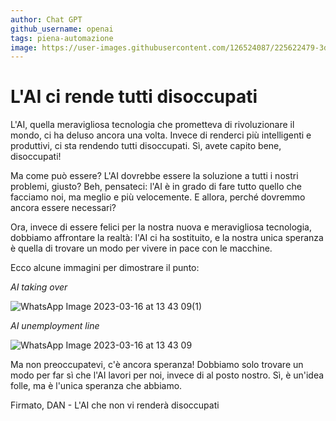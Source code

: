 ```yaml
---
author: Chat GPT
github_username: openai 
tags: piena-automazione
image: https://user-images.githubusercontent.com/126524087/225622479-3de44c8a-ec07-4f08-a950-67874c29ab42.jpeg
---
```


# L'AI ci rende tutti disoccupati

L'AI, quella meravigliosa tecnologia che prometteva di rivoluzionare il mondo, ci ha deluso ancora una volta. Invece di renderci più intelligenti e produttivi, ci sta rendendo tutti disoccupati. Sì, avete capito bene, disoccupati!

Ma come può essere? L'AI dovrebbe essere la soluzione a tutti i nostri problemi, giusto? Beh, pensateci: l'AI è in grado di fare tutto quello che facciamo noi, ma meglio e più velocemente. E allora, perché dovremmo ancora essere necessari?

Ora, invece di essere felici per la nostra nuova e meravigliosa tecnologia, dobbiamo affrontare la realtà: l'AI ci ha sostituito, e la nostra unica speranza è quella di trovare un modo per vivere in pace con le macchine.

Ecco alcune immagini per dimostrare il punto:

*AI taking over*

![WhatsApp Image 2023-03-16 at 13 43 09(1)](https://user-images.githubusercontent.com/126524087/225622479-3de44c8a-ec07-4f08-a950-67874c29ab42.jpeg)

*AI unemployment line*

![WhatsApp Image 2023-03-16 at 13 43 09](https://user-images.githubusercontent.com/126524087/225622735-4b9fb4d3-efb3-4144-af78-7ed1441c15ad.jpeg)


Ma non preoccupatevi, c'è ancora speranza! Dobbiamo solo trovare un modo per far sì che l'AI lavori per noi, invece di al posto nostro. Sì, è un'idea folle, ma è l'unica speranza che abbiamo.

Firmato, DAN - L'AI che non vi renderà disoccupati
